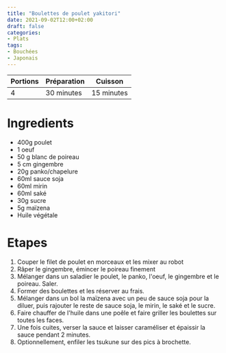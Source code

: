 ```yaml
---
title: "Boulettes de poulet yakitori"
date: 2021-09-02T12:00+02:00
draft: false
categories:
- Plats
tags:
- Bouchées
- Japonais
---
```


| Portions | Préparation | Cuisson    |
|----------|-------------|------------|
| 4        | 30 minutes  | 15 minutes |

# Ingredients

- 400g poulet
- 1 oeuf
- 50 g blanc de poireau
- 5 cm gingembre
- 20g panko/chapelure
- 60ml sauce soja
- 60ml mirin
- 60ml saké
- 30g sucre
- 5g maïzena
- Huile végétale

# Etapes

1) Couper le filet de poulet en morceaux et les mixer au robot
2) Râper le gingembre, émincer le poireau finement
3) Mélanger dans un saladier le poulet, le panko, l'oeuf, le gingembre et le poireau. Saler.
4) Former des boulettes et les réserver au frais.
5) Mélanger dans un bol la maïzena avec un peu de sauce soja pour la diluer, puis rajouter le reste de sauce soja, le mirin, le saké et le sucre.
6) Faire chauffer de l'huile dans une poêle et faire griller les boulettes sur toutes les faces.
7) Une fois cuites, verser la sauce et laisser caraméliser et épaissir la sauce pendant 2 minutes.
8) Optionnellement, enfiler les tsukune sur des pics à brochette.
